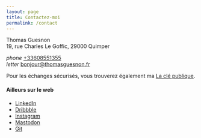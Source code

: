```yaml
---
layout: page
title: Contactez-moi
permalink: /contact
---
```


Thomas Guesnon<br/>
19, rue Charles Le Goffic, 29000 Quimper

<i class="ico ico-medium">phone</i>&nbsp;<a href="tel:+33608551355">+33608551355</a><br/>
<i class="ico ico-medium">letter</i>&nbsp;[bonjour@thomasguesnon.fr](mailto:bonjour@thomasguesnon.fr)

Pour les échanges sécurisés, vous trouverez également ma [La clé publique](https://platform.thomasguesnon.net/gpg/thomasguesnon.asc).

#### Ailleurs sur le web ####

- [LinkedIn](https://www.linkedin.com/in/thomas-guesnon/)
- [Dribbble](https://dribbble.com/patjennings)
- [Instagram](https://www.instagram.com/thomas.guesnon/)
- [Mastodon](https://mastodon.social/@patjennings)
- [Git](https://framagit.org/patjennings)


